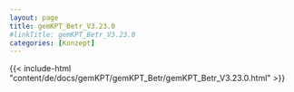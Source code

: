 ```yaml
---
layout: page
title: gemKPT_Betr_V3.23.0
#linkTitle: gemKPT_Betr_V3.23.0
categories: [Konzept]
---
```

{{< include-html "content/de/docs/gemKPT/gemKPT_Betr/gemKPT_Betr_V3.23.0.html" >}}